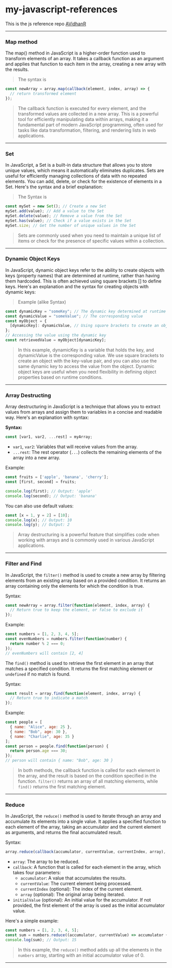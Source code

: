 # my-javascript-references
This is the js reference repo
[AVidhanR](github.com/AVidhanR)

*************************************************************************

### Map method
The map() method in JavaScript is a higher-order function used to transform elements of an array. 
It takes a callback function as an argument and applies that function to each item in the array, creating a new array with the results.

> The syntax is
```javascript
const newArray = array.map(callback(element, index, array) => {
  // return transformed element
});
```
> The callback function is executed for every element, and the transformed values are collected in a new array.
  This is a powerful tool for efficiently manipulating data within arrays, making it a fundamental part of modern JavaScript programming, 
  often used for tasks like data transformation, filtering, and rendering lists in web applications.

--------------------------------------------------------------------------

### Set
In JavaScript, a Set is a built-in data structure that allows you to store unique values, which means it automatically eliminates duplicates. Sets are useful for efficiently managing collections of data with no repeated elements. You can add, delete, or check for the existence of elements in a Set. Here's the syntax and a brief explanation:

>The Syntax is
```javascript
const mySet = new Set(); // Create a new Set
mySet.add(value); // Add a value to the Set
mySet.delete(value); // Remove a value from the Set
mySet.has(value); // Check if a value exists in the Set
mySet.size; // Get the number of unique values in the Set
```
> Sets are commonly used when you need to maintain a unique list of items or check for the presence of specific values within a collection.

--------------------------------------------------------------------------

### Dynamic Object Keys
In JavaScript, dynamic object keys refer to the ability to create objects with keys (property names) that are determined at runtime, rather than having them hardcoded. This is often achieved using square brackets [] to define keys. Here's an explanation and the syntax for creating objects with dynamic keys:

> Example (alike Syntax)
```javascript
const dynamicKey = "someKey"; // The dynamic key determined at runtime
const dynamicValue = "someValue"; // The corresponding value
const myObject = {
  [dynamicKey]: dynamicValue, // Using square brackets to create an object with dynamic keys
};
// Accessing the value using the dynamic key
const retrievedValue = myObject[dynamicKey];
```
> In this example, dynamicKey is a variable that holds the key, and dynamicValue is the corresponding value. We use square brackets to create an object with the key-value pair, and you can also use the same dynamic key to access the value from the object. Dynamic object keys are useful when you need flexibility in defining object properties based on runtime conditions.

--------------------------------------------------------------------------

### Array Destructing
Array destructuring in JavaScript is a technique that allows you to extract values from arrays and assign them to variables in a concise and readable way. Here's an explanation with syntax:

**Syntax:**
```javascript
const [var1, var2, ...rest] = myArray;
```

- `var1`, `var2`: Variables that will receive values from the array.
- `...rest`: The rest operator (`...`) collects the remaining elements of the array into a new array.

Example:
```javascript
const fruits = ['apple', 'banana', 'cherry'];
const [first, second] = fruits;

console.log(first); // Output: 'apple'
console.log(second); // Output: 'banana'
```

You can also use default values:
```javascript
const [x = 1, y = 2] = [10];
console.log(x); // Output: 10
console.log(y); // Output: 2
```

> Array destructuring is a powerful feature that simplifies code when working with arrays and is commonly used in various JavaScript applications.

--------------------------------------------------------------------------

### Filter and Find 
In JavaScript, the `filter()` method is used to create a new array by filtering elements from an existing array based on a provided condition. It returns an array containing only the elements for which the condition is true.

Syntax:
```javascript
const newArray = array.filter(function(element, index, array) {
  // Return true to keep the element, or false to exclude it
});
```

Example:
```javascript
const numbers = [1, 2, 3, 4, 5];
const evenNumbers = numbers.filter(function(number) {
  return number % 2 === 0;
});
// evenNumbers will contain [2, 4]
```

The `find()` method is used to retrieve the first element in an array that matches a specified condition. It returns the first matching element or `undefined` if no match is found.

Syntax:
```javascript
const result = array.find(function(element, index, array) {
  // Return true to indicate a match
});
```

Example:
```javascript
const people = [
  { name: "Alice", age: 25 },
  { name: "Bob", age: 30 },
  { name: "Charlie", age: 35 }
];
const person = people.find(function(person) {
  return person.age === 30;
});
// person will contain { name: "Bob", age: 30 }
```

> In both methods, the callback function is called for each element in the array, and the result is based on the condition specified in the function. `filter()` returns an array of all matching elements, while `find()` returns the first matching element.

--------------------------------------------------------------------------

### Reduce
In JavaScript, the `reduce()` method is used to iterate through an array and accumulate its elements into a single value. It applies a specified function to each element of the array, taking an accumulator and the current element as arguments, and returns the final accumulated result. 

Syntax:
```javascript
array.reduce(callback(accumulator, currentValue, currentIndex, array), initialValue);
```

- `array`: The array to be reduced.
- `callback`: A function that is called for each element in the array, which takes four parameters:
  - `accumulator`: A value that accumulates the results.
  - `currentValue`: The current element being processed.
  - `currentIndex` (optional): The index of the current element.
  - `array` (optional): The original array being iterated.
- `initialValue` (optional): An initial value for the accumulator. If not provided, the first element of the array is used as the initial accumulator value.

Here's a simple example:
```javascript
const numbers = [1, 2, 3, 4, 5];
const sum = numbers.reduce((accumulator, currentValue) => accumulator + currentValue, 0);
console.log(sum); // Output: 15
```

> In this example, the `reduce()` method adds up all the elements in the `numbers` array, starting with an initial accumulator value of 0.

--------------------------------------------------------------------------

